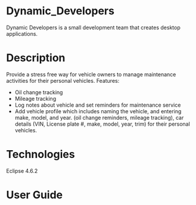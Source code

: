 # Dynamic_Developers
Dynamic Developers is a small development team that creates desktop applications.

# Description
Provide a stress free way for vehicle owners to manage maintenance activities for their personal vehicles.
Features:
- Oil change tracking
- Mileage tracking
- Log notes about vehicle and set reminders for maintenance service
- Add vehicle profile which includes naming the vehicle, and entering make, model, and year.
(oil change reminders, mileage tracking), car details (VIN, License plate #, make, model, year, trim) for their personal vehicles. 

# Technologies
Eclipse 4.6.2

# User Guide

